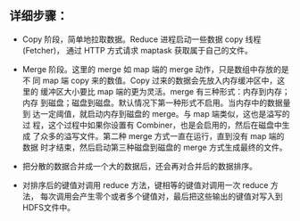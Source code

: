 
## 详细步骤：

* Copy 阶段，简单地拉取数据。Reduce 进程启动一些数据 copy 线程(Fetcher)，
通过 HTTP 方式请求 maptask 获取属于自己的文件。

* Merge 阶段。这里的 merge 如 map 端的 merge 动作，只是数组中存放的是不
同 map 端 copy 来的数值。Copy 过来的数据会先放入内存缓冲区中，这里的
缓冲区大小要比 map 端的更为灵活。merge 有三种形式：内存到内存；内存
到磁盘；磁盘到磁盘。默认情况下第一种形式不启用。当内存中的数据量到
达一定阈值，就启动内存到磁盘的 merge。与 map 端类似，这也是溢写的过
程，这个过程中如果你设置有 Combiner，也是会启用的，然后在磁盘中生成
了众多的溢写文件。第二种 merge 方式一直在运行，直到没有 map 端的数据
时才结束，然后启动第三种磁盘到磁盘的 merge 方式生成最终的文件。

* 把分散的数据合并成一个大的数据后，还会再对合并后的数据排序。

* 对排序后的键值对调用 reduce 方法，键相等的键值对调用一次 reduce 方法，
每次调用会产生零个或者多个键值对，最后把这些输出的键值对写入到 HDFS文件中。
